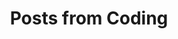 ---
title: "Posts from Coding"
layout: category
permalink: /categories/Coding
author_profile: true
taxonomy: Coding

---